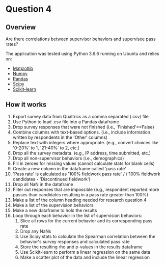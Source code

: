 # Question 4 

## Overview
Are there correlations between supervisor behaviors and supervisee pass rates?

The application was tested using Python 3.6.6 running on Ubuntu and relies on:
* [Matplotlib](https://matplotlib.org/)
* [Numpy](http://www.numpy.org/)
* [Pandas](https://pandas.pydata.org/)
* [Scipy](https://www.scipy.org/)
* [Scikit-learn](https://scikit-learn.org/stable/)

## How it works

1. Export survey data from Qualtrics as a comma separated (.csv) file
2. Use Python to load .csv file into a Pandas dataframe
3. Drop survey responses that were not finished (i.e., 'Finished'==False)
4. Combine columns with text-based options. (i.e., include information written by respondents in the 'Other' columns)
5. Replace text with integers where appropriate. (e.g., convert choices like '0-20%' to 1, '21-40%' to 2, etc.)
6. Drop all the survey metadata. (e.g., IP address, time submitted, etc.)
7. Drop all non-supervisor behaviors (i.e., demographics)
8. Fill in zeroes for missing values (cannot calculate stats for blank cells)
9. Create a new column in the dataframe called 'pass rate'
10. 'Pass rate' is calculated as '100% fieldwork pass rate' / ('100% fieldwork candidates - 'Discontinued fieldwork')
11. Drop all NaN in the dataframe
12. Filter out responses that are impossible (e.g., respondent reported more passes than candidates resulting in a pass rate greater than 100%)
13. Make a list of the column heading needed for research question 4
14. Make a list of the supervision behaviors
15. Make a new dataframe to hold the results
16. Loop through each behavior in the list of supervision behaviors:
	1. Slice all rows for the current behavior and its corresponding pass rate
	2. Drop any NaNs
	3. Use Scipy stats to calculate the Spearman correlation between the behavior's survey responses and calculated pass rate
	4. Store the resulting rho and p-values in the results dataframe
	5. Use Scikit-learn to perform a linear regression on the same data
	6. Make a scatter plot of the data and include the linear regression
